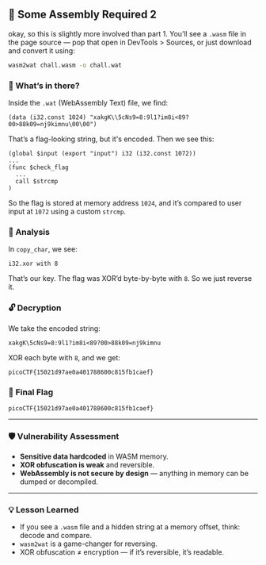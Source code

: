 ## 🧩 Some Assembly Required 2

okay, so this is slightly more involved than part 1. You’ll see a `.wasm` file in the page source — pop that open in DevTools > Sources, or just download and convert it using:

```bash
wasm2wat chall.wasm -o chall.wat
```

### 👀 What’s in there?

Inside the `.wat` (WebAssembly Text) file, we find:

```wasm
(data (i32.const 1024) "xakgK\\5cNs9=8:9l1?im8i<89?00>88k09=nj9kimnu\00\00")
```

That’s a flag-looking string, but it's encoded. Then we see this:

```wasm
(global $input (export "input") i32 (i32.const 1072))
...
(func $check_flag
  ...
  call $strcmp
)
```

So the flag is stored at memory address `1024`, and it’s compared to user input at `1072` using a custom `strcmp`.

### 🔎 Analysis

In `copy_char`, we see:

```wasm
i32.xor with 8
```

That’s our key. The flag was XOR’d byte-by-byte with `8`. So we just reverse it.

### 🔓 Decryption

We take the encoded string:

```
xakgK\5cNs9=8:9l1?im8i<89?00>88k09=nj9kimnu
```

XOR each byte with `8`, and we get:

```
picoCTF{15021d97ae0a401788600c815fb1caef}
```

### 🎯 Final Flag

```
picoCTF{15021d97ae0a401788600c815fb1caef}
```

---

### 🛡 Vulnerability Assessment

* **Sensitive data hardcoded** in WASM memory.
* **XOR obfuscation is weak** and reversible.
* **WebAssembly is not secure by design** — anything in memory can be dumped or decompiled.

---

### 💡 Lesson Learned

* If you see a `.wasm` file and a hidden string at a memory offset, think: decode and compare.
* `wasm2wat` is a game-changer for reversing.
* XOR obfuscation ≠ encryption — if it’s reversible, it’s readable.
